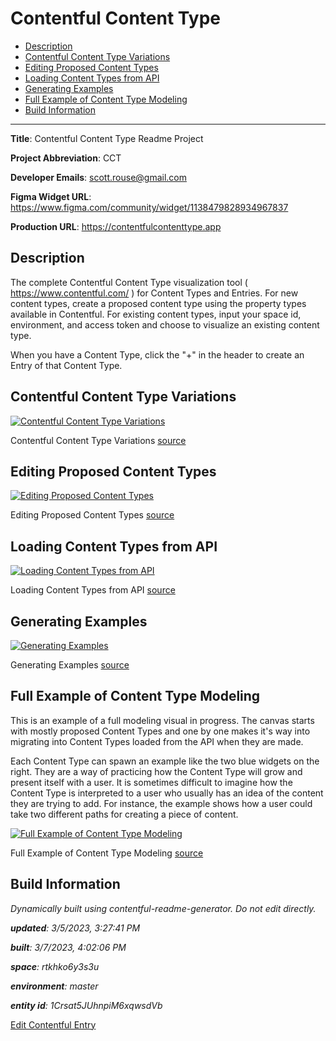 # Contentful Content Type
<!-- 
  Do not edit directly, built using contentful-readme-generator.
  Content details in Build Information below.
-->

- [Description](#description)
- [Contentful Content Type Variations](#contentful-content-type-variations)
- [Editing Proposed Content Types](#editing-proposed-content-types)
- [Loading Content Types from API](#loading-content-types-from-api)
- [Generating Examples](#generating-examples)
- [Full Example of Content Type Modeling](#full-example-of-content-type-modeling)
- [Build Information](#build-information)

---


__Title__: Contentful Content Type Readme Project

__Project Abbreviation__: CCT

__Developer Emails__: scott.rouse@gmail.com

__Figma Widget URL__: https://www.figma.com/community/widget/1138479828934967837

__Production URL__: https://contentfulcontenttype.app

## Description

The complete Contentful Content Type visualization tool ( https://www.contentful.com/ ) for Content Types and Entries. For new content types, create a proposed content type using the property types available in Contentful. For existing content types, input your space id, environment, and access token and choose to visualize an existing content type. 

When you have a Content Type, click the "+" in the header to create an Entry of that Content Type.

## Contentful Content Type Variations

[![Contentful Content Type Variations](https://images.ctfassets.net/rtkhko6y3s3u/2ACZNvb0tl5ZgV084zDhuv/26eea3adf8e395194b26cfc8add245b5/Contentful_Content_Type_Variations.png)](https://images.ctfassets.net/rtkhko6y3s3u/2ACZNvb0tl5ZgV084zDhuv/26eea3adf8e395194b26cfc8add245b5/Contentful_Content_Type_Variations.png "View Full Size")
    
Contentful Content Type Variations [source](https://www.figma.com/file/u1sVmfRm0IWGj2KXlzlN5l/?node-id=3:82)


## Editing Proposed Content Types

[![Editing Proposed Content Types](https://images.ctfassets.net/rtkhko6y3s3u/5mA6cawyfyZM74OA4BJlg3/ddc0bec5b4184821f1c4042376c8ab46/Editing_Proposed_Content_Types.png)](https://images.ctfassets.net/rtkhko6y3s3u/5mA6cawyfyZM74OA4BJlg3/ddc0bec5b4184821f1c4042376c8ab46/Editing_Proposed_Content_Types.png "View Full Size")
    
Editing Proposed Content Types [source](https://www.figma.com/file/u1sVmfRm0IWGj2KXlzlN5l/?node-id=6:37)


## Loading Content Types from API

[![Loading Content Types from API](https://images.ctfassets.net/rtkhko6y3s3u/1v8Ul5Mhw6FEFohJ2JA3WS/8628fcf030395983c9f8896d773dead8/Loading_Content_Types_from_API.png)](https://images.ctfassets.net/rtkhko6y3s3u/1v8Ul5Mhw6FEFohJ2JA3WS/8628fcf030395983c9f8896d773dead8/Loading_Content_Types_from_API.png "View Full Size")
    
Loading Content Types from API [source](https://www.figma.com/file/u1sVmfRm0IWGj2KXlzlN5l/?node-id=7:42)


## Generating Examples

[![Generating Examples](https://images.ctfassets.net/rtkhko6y3s3u/7LFsLxfL7Ar9svYyeUd569/c09c304942719678dbae33eb12a3e3ed/Generating_Examples.png)](https://images.ctfassets.net/rtkhko6y3s3u/7LFsLxfL7Ar9svYyeUd569/c09c304942719678dbae33eb12a3e3ed/Generating_Examples.png "View Full Size")
    
Generating Examples [source](https://www.figma.com/file/u1sVmfRm0IWGj2KXlzlN5l/?node-id=8:428)


## Full Example of Content Type Modeling
This is an example of a full modeling visual in progress. The canvas starts with mostly proposed Content Types and one by one makes it's way into migrating into Content Types loaded from the API when they are made. 

Each Content Type can spawn an example like the two blue widgets on the right. They are a way of practicing how the Content Type will grow and present itself with a user. It is sometimes difficult to imagine how the Content Type is interpreted to a user who usually has an idea of the content they are trying to add. For instance, the example shows how a user could take two different paths for creating a piece of content.

[![Full Example of Content Type Modeling](https://images.ctfassets.net/rtkhko6y3s3u/5nXIG7hlSBP4DffK6VrauK/b91b40759b76300eea3bfee4813a96b5/Full_Example_of_Content_Type_Modeling.png)](https://images.ctfassets.net/rtkhko6y3s3u/5nXIG7hlSBP4DffK6VrauK/b91b40759b76300eea3bfee4813a96b5/Full_Example_of_Content_Type_Modeling.png "View Full Size")
    
Full Example of Content Type Modeling [source](https://www.figma.com/file/u1sVmfRm0IWGj2KXlzlN5l/?node-id=8:1779)


## Build Information

*Dynamically built using contentful-readme-generator. Do not edit directly.*

*__updated__: 3/5/2023, 3:27:41 PM*

*__built__: 3/7/2023, 4:02:06 PM*

*__space__: rtkhko6y3s3u*

*__environment__: master*

*__entity id__: 1Crsat5JUhnpiM6xqwsdVb*

[Edit Contentful Entry](https://app.contentful.com/spaces/rtkhko6y3s3u/environments/master/entries/1Crsat5JUhnpiM6xqwsdVb)